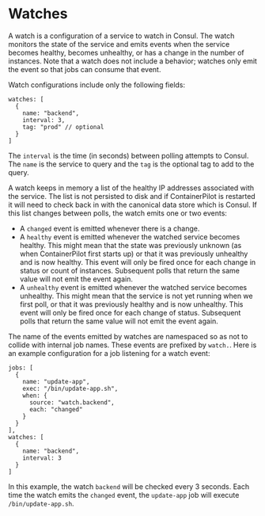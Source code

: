 # Watches

A watch is a configuration of a service to watch in Consul. The watch monitors the state of the service and emits events when the service becomes healthy, becomes unhealthy, or has a change in the number of instances. Note that a watch does not include a behavior; watches only emit the event so that jobs can consume that event.

Watch configurations include only the following fields:

```json5
watches: [
  {
    name: "backend",
    interval: 3,
    tag: "prod" // optional
  }
]
```

The `interval` is the time (in seconds) between polling attempts to Consul. The `name` is the service to query and the `tag` is the optional tag to add to the query.

A watch keeps in memory a list of the healthy IP addresses associated with the service. The list is not persisted to disk and if ContainerPilot is restarted it will need to check back in with the canonical data store which is Consul. If this list changes between polls, the watch emits one or two events:

- A `changed` event is emitted whenever there is a change.
- A `healthy` event is emitted whenever the watched service becomes healthy. This might mean that the state was previously unknown (as when ContainerPilot first starts up) or that it was previously unhealthy and is now healthy. This event will only be fired once for each change in status or count of instances. Subsequent polls that return the same value will not emit the event again.
- A `unhealthy` event is emitted whenever the watched service becomes unhealthy. This might mean that the service is not yet running when we first poll, or that it was previously healthy and is now unhealthy. This event will only be fired once for each change of status. Subsequent polls that return the same value will not emit the event again.

The name of the events emitted by watches are namespaced so as not to collide with internal job names. These events are prefixed by `watch.`. Here is an example configuration for a job listening for a watch event:

```json5
jobs: [
  {
    name: "update-app",
    exec: "/bin/update-app.sh",
    when: {
      source: "watch.backend",
      each: "changed"
    }
  }
],
watches: [
  {
    name: "backend",
    interval: 3
  }
]
```

In this example, the watch `backend` will be checked every 3 seconds. Each time the watch emits the `changed` event, the `update-app` job will execute `/bin/update-app.sh`.

